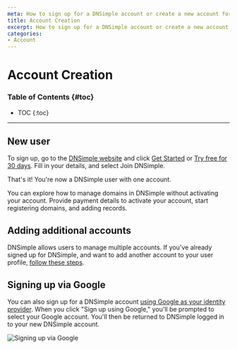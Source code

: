 ```yaml
---
meta: How to sign up for a DNSimple account or create a new account for an existing DNSimple user.
title: Account Creation
excerpt: How to sign up for a DNSimple account or create a new account for an existing DNSimple user.
categories:
- Account
---
```


# Account Creation

### Table of Contents {#toc}

* TOC
{:toc}

---

## New user

To sign up, go to the [DNSimple website](https://dnsimple.com) and click <label>[Get Started](https://dnsimple.com/signup)</label> or <label>[Try free for 30 days](https://dnsimple.com/signup)</label>. Fill in your details, and select <label>Join DNSimple</label>.

That's it! You're now a DNSimple user with one account.

You can explore how to manage domains in DNSimple without activating your account.
Provide payment details to activate your account, start registering domains, and adding records.

## Adding additional accounts

DNSimple allows users to manage multiple accounts. If you've already signed up for DNSimple, and want to add another account to your user profile, [follow these steps](/articles/account-multi/#creating).

## Signing up via Google

You can also sign up for a DNSimple account [using Google as your identity provider](/articles/google-identity-provider). When you click "Sign up using Google," you'll be prompted to select your Google account. You'll then be returned to DNSimple logged in to your new DNSimple account.

![Signing up via Google](/files/google-sso-social-signup.png)
